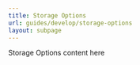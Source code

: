 ```yaml
---
title: Storage Options
url: guides/develop/storage-options
layout: subpage
---
```


Storage Options content here

